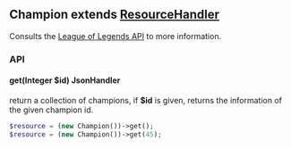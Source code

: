 Champion extends [ResourceHandler](ResourceHandler.md)
-------------
Consults the [League of Legends API](https://developer.riotgames.com/api/) to more information.

### API

#### get(Integer $id) JsonHandler
return a collection of champions, if **$id** is given, returns the information of the given champion id.
``` php
$resource = (new Champion())->get();
$resource = (new Champion())->get(45);
```

